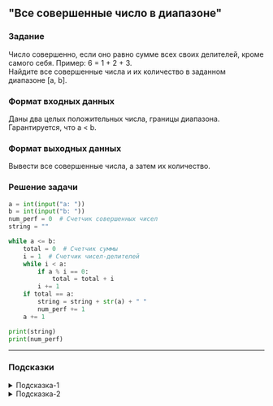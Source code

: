 ## "Все совершенные число в диапазоне"

### Задание

Число совершенно, если оно равно сумме всех своих делителей, кроме самого себя. Пример: 6 = 1 + 2 + 3. \
Найдите все совершенные числа и их количество в заданном диапазоне [a, b].

### Формат входных данных

Даны два целых положительных числа, границы диапазона. Гарантируется, что a < b.

### Формат выходных данных

Вывести все совершенные числа, а затем их количество.

### Решение задачи

```python
a = int(input("a: "))
b = int(input("b: "))
num_perf = 0  # Счетчик совершенных чисел
string = ""

while a <= b:
    total = 0  # Счетчик суммы
    i = 1  # Счетчик чисел-делителей
    while i < a:
        if a % i == 0:
            total = total + i
        i += 1
    if total == a:
        string = string + str(a) + " "
        num_perf += 1
    a += 1

print(string)
print(num_perf)

```

---

### Подсказки
<details>
<summary>Подсказка-1</summary>
Для решения задачи вам понадобятся вложенные циклы.

```python
while ...:  # внешний цикл
    while ...:  # внутренний цикл
        ...
```
Внешний цикл будет перебирать числа из диапазона, а внутренний проверять, является ли число совершенным.
</details>

<details>
<summary>Подсказка-2</summary>
Для проверки числа на совершенность, воспользуйтесь решение предыдущей задачи "Совершенное число".
</details>
